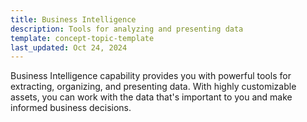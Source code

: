 ```yaml
---
title: Business Intelligence
description: Tools for analyzing and presenting data
template: concept-topic-template
last_updated: Oct 24, 2024
---
```


Business Intelligence capability provides you with powerful tools for extracting, organizing, and presenting data. With highly customizable assets, you can work with the data that's important to you and make informed business decisions.
